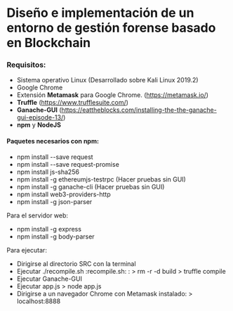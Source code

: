# Diseño e implementación de un entorno de gestión forense basado en Blockchain

### Requisitos:
* Sistema operativo Linux (Desarrollado sobre Kali Linux 2019.2)
* Google Chrome
* Extensión **Metamask** para Google Chrome. (https://metamask.io/)
* **Truffle** (https://www.trufflesuite.com/)
* **Ganache-GUI** (https://eattheblocks.com/installing-the-the-ganache-gui-episode-13/)
* **npm** y **NodeJS**

#### Paquetes necesarios con npm:
* npm install --save request
* npm install --save request-promise
* npm install js-sha256
* npm install -g ethereumjs-testrpc (Hacer pruebas sin GUI)
* npm install -g ganache-cli (Hacer pruebas sin GUI)
* npm install web3-providers-http
* npm install -g json-parser

Para el servidor web:
* npm install -g express
* npm install -g body-parser

Para ejecutar:

* Dirigirse al directorio SRC con la terminal
* Ejecutar ./recompile.sh
      :recompile.sh:
        : > rm -r -d build
          > truffle compile
 * Ejecutar Ganache-GUI
 * Ejecutar app.js 
          > node app.js
* Dirigirse a un navegador Chrome con Metamask instalado:
          > localhost:8888
